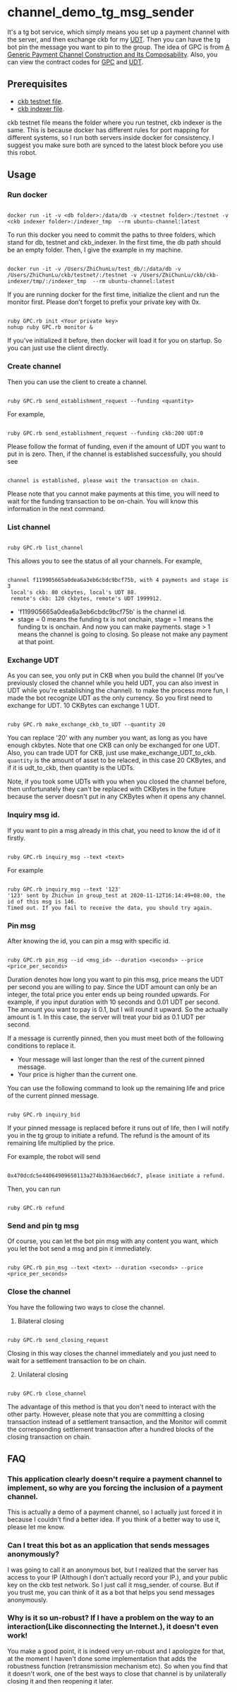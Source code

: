 # channel_demo_tg_msg_sender

It's a tg bot service, which simply means you set up a payment channel with the server, and then exchange ckb for my [UDT](https://github.com/ZhichunLu-11/ckb-gpc-contract/blob/c8ad9ef42c6dd9e334c5099fa9510cef2997557d/main.c). Then you can have the tg bot pin the message you want to pin to the group. The idea of GPC is from [A Generic Payment Channel Construction and Its Composability](https://talk.nervos.org/t/a-generic-payment-channel-construction-and-its-composability/4697). 
Also, you can view the contract codes for [GPC](https://github.com/ZhichunLu-11/ckb-gpc-contract/blob/c8ad9ef42c6dd9e334c5099fa9510cef2997557d/main.c) and [UDT](https://github.com/ZhichunLu-11/ckb-gpc-contract/blob/c8ad9ef42c6dd9e334c5099fa9510cef2997557d/c/simple_UDT.c).

## Prerequisites

* [ckb testnet file](https://github.com/nervosnetwork/ckb).
* [ckb indexer file](https://github.com/nervosnetwork/ckb-indexer).

ckb testnet file means the folder where you run testnet, ckb indexer is the same. This is because docker has different rules for port mapping for different systems, so I run both servers inside docker for consistency. I suggest you make sure both are synced to the latest block before you use this robot.

## Usage

### Run docker

``` 

docker run -it -v <db folder>:/data/db -v <testnet folder>:/testnet -v <ckb indexer folder>:/indexer_tmp  --rm ubuntu-channel:latest
```

To run this docker you need to commit the paths to three folders, which stand for db, testnet and ckb_indexer. In the first time, the db path should be an empty folder. Then, I give the example in my machine.

``` 

docker run -it -v /Users/ZhiChunLu/test_db/:/data/db -v /Users/ZhiChunLu/ckb/testnet/:/testnet -v /Users/ZhiChunLu/ckb/ckb-indexer/tmp/:/indexer_tmp  --rm ubuntu-channel:latest
```

If you are running docker for the first time, initialize the client and run the monitor first. Please don't forget to prefix your private key with 0x.

``` 

ruby GPC.rb init <Your private key>
nohup ruby GPC.rb monitor &
```

If you've initialized it before, then docker will load it for you on startup. So you can just use the client directly.

### Create channel

Then you can use the client to create a channel.

``` 

ruby GPC.rb send_establishment_request --funding <quantity>
```

For example, 

``` 

ruby GPC.rb send_establishment_request --funding ckb:200 UDT:0
```

Please follow the format of funding, even if the amount of UDT you want to put in is zero. Then, if the channel is established successfully, you should see 

``` 

channel is established, please wait the transaction on chain.
```

Please note that you cannot make payments at this time, you will need to wait for the funding transaction to be on-chain. You will know this information in the next command.

### List channel

``` 

ruby GPC.rb list_channel
```

This allows you to see the status of all your channels. For example, 

``` 

channel f119905665a0dea6a3eb6cbdc9bcf75b, with 4 payments and stage is 3
 local's ckb: 80 ckbytes, local's UDT 88.
 remote's ckb: 120 ckbytes, remote's UDT 1999912.
```

* 'f119905665a0dea6a3eb6cbdc9bcf75b' is the channel id.
* stage = 0 means the funding tx is not onchain, stage = 1 means the funding tx is onchain. And now you can make payments. stage > 1 means the channel is going to closing. So please not make any payment at that point.

### Exchange UDT

As you can see, you only put in CKB when you build the channel (If you've previously closed the channel while you held UDT, you can also invest in UDT while you're establishing the channel). to make the process more fun, I made the bot recognize UDT as the only currency. So you first need to exchange for UDT. 10 CKBytes can exchange 1 UDT.

``` 

ruby GPC.rb make_exchange_ckb_to_UDT --quantity 20
```

You can replace '20' with any number you want, as long as you have enough ckbytes. Note that one CKB can only be exchanged for one UDT. Also, you can trade UDT for CKB, just use make_exchange_UDT_to_ckb. `quantity` is the amount of asset to be relaced, in this case 20 CKBytes, and if it is udt_to_ckb, then quantity is the UDTs.

Note, if you took some UDTs with you when you closed the channel before, then unfortunately they can't be replaced with CKBytes in the future because the server doesn't put in any CKBytes when it opens any channel.
### Inquiry msg id.

If you want to pin a msg already in this chat, you need to know the id of it firstly. 

``` 

ruby GPC.rb inquiry_msg --text <text>
```

For example

``` 

ruby GPC.rb inquiry_msg --text '123'
'123' sent by Zhichun in group_test at 2020-11-12T16:14:49+08:00, the id of this msg is 146.
Timed out. If you fail to receive the data, you should try again.
```

### Pin msg

After knowing the id, you can pin a msg with specific id. 

``` 

ruby GPC.rb pin_msg --id <msg_id> --duration <seconds> --price <price_per_seconds>
```

Duration denotes how long you want to pin this msg, price means the UDT per second you are willing to pay. Since the UDT amount can only be an integer, the total price you enter ends up being rounded upwards. For example, if you input duration with 10 seconds and 0.01 UDT per second. The amount you want to pay is 0.1, but I will round it upward. So the actually amount is 1. In this case, the server will treat your bid as 0.1 UDT per second.

If a message is currently pinned, then you must meet both of the following conditions to replace it.

* Your message will last longer than the rest of the current pinned message.
* Your price is higher than the current one.

You can use the following command to look up the remaining life and price of the current pinned message.

``` 

ruby GPC.rb inquiry_bid
```

If your pinned message is replaced before it runs out of life, then I will notify you in the tg group to initiate a refund. The refund is the amount of its remaining life multiplied by the price.

For example, the robot will send

``` 

0x470dcdc5e44064909650113a274b3b36aecb6dc7, please initiate a refund.
```

Then, you can run 

``` 

ruby GPC.rb refund
```

### Send and pin tg msg

Of course, you can let the bot pin msg with any content you want, which you let the bot send a msg and pin it immediately.

``` 

ruby GPC.rb pin_msg --text <text> --duration <seconds> --price <price_per_seconds>
```

### Close the channel

You have the following two ways to close the channel.

1. Bilateral closing

``` 

ruby GPC.rb send_closing_request
```

Closing in this way closes the channel immediately and you just need to wait for a settlement transaction to be on chain.

2. Unilateral closing

``` 

ruby GPC.rb close_channel
```

The advantage of this method is that you don't need to interact with the other party. However, please note that you are committing a closing transaction instead of a settlement transaction, and the Monitor will commit the corresponding settlement transaction after a hundred blocks of the closing transaction on chain.

## FAQ

### This application clearly doesn't require a payment channel to implement, so why are you forcing the inclusion of a payment channel.

This is actually a demo of a payment channel, so I actually just forced it in because I couldn't find a better idea. If you think of a better way to use it, please let me know.

### Can I treat this bot as an application that sends messages anonymously?

I was going to call it an anonymous bot, but I realized that the server has access to your IP (Although I don't actually record your IP.), and your public key on the ckb test network. So I just call it msg_sender. of course. But if you trust me, you can think of it as a bot that helps you send messages anonymously.

###  Why is it so un-robust? If I have a problem on the way to an interaction(Like disconnecting the Internet.), it doesn't even work!

You make a good point, it is indeed very un-robust and I apologize for that, at the moment I haven't done some implementation that adds the robustness function (retransmission mechanism etc). So when you find that it doesn't work, one of the best ways to close that channel is by unilaterally closing it and then reopening it later.
